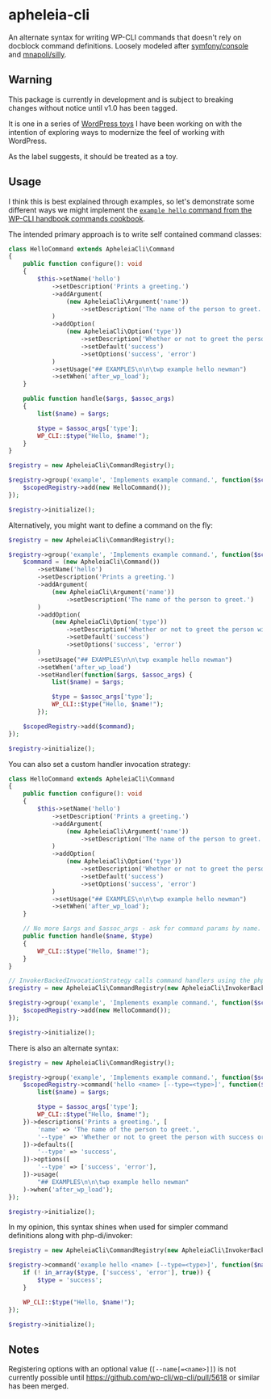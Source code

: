 # apheleia-cli

An alternate syntax for writing WP-CLI commands that doesn't rely on docblock command definitions. Loosely modeled after [symfony/console](https://github.com/symfony/console) and [mnapoli/silly](https://github.com/mnapoli/silly/).

## Warning

This package is currently in development and is subject to breaking changes without notice until v1.0 has been tagged.

It is one in a series of [WordPress toys](https://github.com/ssnepenthe?tab=repositories&q=topic%3Atoy+topic%3Awordpress&type=&language=&sort=) I have been working on with the intention of exploring ways to modernize the feel of working with WordPress.

As the label suggests, it should be treated as a toy.

## Usage

I think this is best explained through examples, so let's demonstrate some different ways we might implement the [`example hello` command from the WP-CLI handbook commands cookbook](https://make.wordpress.org/cli/handbook/guides/commands-cookbook/#annotating-with-phpdoc).

The intended primary approach is to write self contained command classes:

```php
class HelloCommand extends ApheleiaCli\Command
{
    public function configure(): void
    {
        $this->setName('hello')
            ->setDescription('Prints a greeting.')
            ->addArgument(
                (new ApheleiaCli\Argument('name'))
                    ->setDescription('The name of the person to greet.')
            )
            ->addOption(
                (new ApheleiaCli\Option('type'))
                    ->setDescription('Whether or not to greet the person with success or error.')
                    ->setDefault('success')
                    ->setOptions('success', 'error')
            )
            ->setUsage("## EXAMPLES\n\n\twp example hello newman")
            ->setWhen('after_wp_load');
    }

    public function handle($args, $assoc_args)
    {
        list($name) = $args;

        $type = $assoc_args['type'];
        WP_CLI::$type("Hello, $name!");
    }
}

$registry = new ApheleiaCli\CommandRegistry();

$registry->group('example', 'Implements example command.', function($scopedRegistry) {
    $scopedRegistry->add(new HelloCommand());
});

$registry->initialize();
```

Alternatively, you might want to define a command on the fly:

```php
$registry = new ApheleiaCli\CommandRegistry();

$registry->group('example', 'Implements example command.', function($scopedRegistry) {
    $command = (new ApheleiaCli\Command())
        ->setName('hello')
        ->setDescription('Prints a greeting.')
        ->addArgument(
            (new ApheleiaCli\Argument('name'))
                ->setDescription('The name of the person to greet.')
        )
        ->addOption(
            (new ApheleiaCli\Option('type'))
                ->setDescription('Whether or not to greet the person with success or error.')
                ->setDefault('success')
                ->setOptions('success', 'error')
        )
        ->setUsage("## EXAMPLES\n\n\twp example hello newman")
        ->setWhen('after_wp_load')
        ->setHandler(function($args, $assoc_args) {
            list($name) = $args;

            $type = $assoc_args['type'];
            WP_CLI::$type("Hello, $name!");
        });

    $scopedRegistry->add($command);
});

$registry->initialize();
```

You can also set a custom handler invocation strategy:

```php
class HelloCommand extends ApheleiaCli\Command
{
    public function configure(): void
    {
        $this->setName('hello')
            ->setDescription('Prints a greeting.')
            ->addArgument(
                (new ApheleiaCli\Argument('name'))
                    ->setDescription('The name of the person to greet.')
            )
            ->addOption(
                (new ApheleiaCli\Option('type'))
                    ->setDescription('Whether or not to greet the person with success or error.')
                    ->setDefault('success')
                    ->setOptions('success', 'error')
            )
            ->setUsage("## EXAMPLES\n\n\twp example hello newman")
            ->setWhen('after_wp_load');
    }

    // No more $args and $assoc_args - ask for command params by name.
    public function handle($name, $type)
    {
        WP_CLI::$type("Hello, $name!");
    }
}

// InvokerBackedInvocationStrategy calls command handlers using the php-di/invoker package.
$registry = new ApheleiaCli\CommandRegistry(new ApheleiaCli\InvokerBackedInvocationStrategy());

$registry->group('example', 'Implements example command.', function($scopedRegistry) {
    $scopedRegistry->add(new HelloCommand());
});

$registry->initialize();
```

There is also an alternate syntax:

```php
$registry = new ApheleiaCli\CommandRegistry();

$registry->group('example', 'Implements example command.', function($scopedRegistry) {
    $scopedRegistry->command('hello <name> [--type=<type>]', function($args, $assoc_args) {
        list($name) = $args;

        $type = $assoc_args['type'];
        WP_CLI::$type("Hello, $name!");
    })->descriptions('Prints a greeting.', [
        'name' => 'The name of the person to greet.',
        '--type' => 'Whether or not to greet the person with success or error.',
    ])->defaults([
        '--type' => 'success',
    ])->options([
        '--type' => ['success', 'error'],
    ])->usage(
        "## EXAMPLES\n\n\twp example hello newman"
    )->when('after_wp_load');
});

$registry->initialize();
```

In my opinion, this syntax shines when used for simpler command definitions along with php-di/invoker:

```php
$registry = new ApheleiaCli\CommandRegistry(new ApheleiaCli\InvokerBackedInvocationStrategy());

$registry->command('example hello <name> [--type=<type>]', function($name, $type = 'success') {
    if (! in_array($type, ['success', 'error'], true)) {
        $type = 'success';
    }

    WP_CLI::$type("Hello, $name!");
});

$registry->initialize();
```

## Notes

Registering options with an optional value (`[--name[=<name>]]`) is not currently possible until https://github.com/wp-cli/wp-cli/pull/5618 or similar has been merged.
